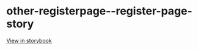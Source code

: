 # other-registerpage--register-page-story

[View in storybook](https://raw.githack.com/Independent-Digital-News-and-Media-Ltd/indy-branch-review/PR-7766-sb/index.html?path=/story/other-registerpage--register-page-story)
